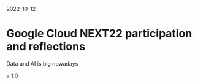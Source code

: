 2022-10-12 

# Google Cloud NEXT22 participation and reflections

Data and AI is big nowadays



v 1.0
